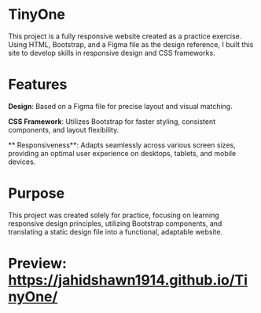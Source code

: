 # TinyOne
This project is a fully responsive website created as a practice exercise. Using HTML, Bootstrap, and a Figma file as the design reference, I built this site to develop skills in responsive design and CSS frameworks.

# Features
 **Design**: Based on a Figma file for precise layout and visual matching.
 
 **CSS Framework**: Utilizes Bootstrap for faster styling, consistent components, and layout flexibility.
 
** Responsiveness**: Adapts seamlessly across various screen sizes, providing an optimal user experience on desktops, tablets, and mobile devices.
# Purpose
This project was created solely for practice, focusing on learning responsive design principles, utilizing Bootstrap components, and translating a static design file into a functional, adaptable website.
# Preview: https://jahidshawn1914.github.io/TinyOne/
